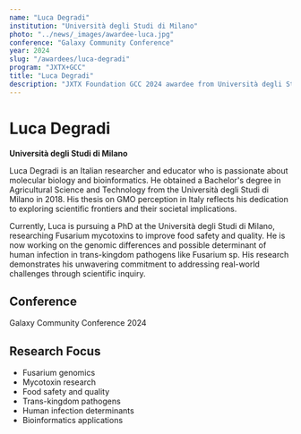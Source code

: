 ```yaml
---
name: "Luca Degradi"
institution: "Università degli Studi di Milano"
photo: "../news/_images/awardee-luca.jpg"
conference: "Galaxy Community Conference"
year: 2024
slug: "/awardees/luca-degradi"
program: "JXTX+GCC"
title: "Luca Degradi"
description: "JXTX Foundation GCC 2024 awardee from Università degli Studi di Milano"
---
```


# Luca Degradi

**Università degli Studi di Milano**

Luca Degradi is an Italian researcher and educator who is passionate about molecular biology and bioinformatics. He obtained a Bachelor's degree in Agricultural Science and Technology from the Università degli Studi di Milano in 2018. His thesis on GMO perception in Italy reflects his dedication to exploring scientific frontiers and their societal implications.

Currently, Luca is pursuing a PhD at the Università degli Studi di Milano, researching Fusarium mycotoxins to improve food safety and quality. He is now working on the genomic differences and possible determinant of human infection in trans-kingdom pathogens like Fusarium sp. His research demonstrates his unwavering commitment to addressing real-world challenges through scientific inquiry.

## Conference
Galaxy Community Conference 2024

## Research Focus
- Fusarium genomics
- Mycotoxin research
- Food safety and quality
- Trans-kingdom pathogens
- Human infection determinants
- Bioinformatics applications